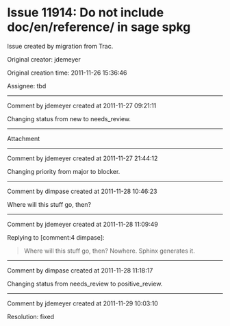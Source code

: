 # Issue 11914: Do not include doc/en/reference/ in sage spkg

Issue created by migration from Trac.

Original creator: jdemeyer

Original creation time: 2011-11-26 15:36:46

Assignee: tbd




---

Comment by jdemeyer created at 2011-11-27 09:21:11

Changing status from new to needs_review.


---

Attachment


---

Comment by jdemeyer created at 2011-11-27 21:44:12

Changing priority from major to blocker.


---

Comment by dimpase created at 2011-11-28 10:46:23

Where will this stuff go, then?


---

Comment by jdemeyer created at 2011-11-28 11:09:49

Replying to [comment:4 dimpase]:
> Where will this stuff go, then?
Nowhere.  Sphinx generates it.


---

Comment by dimpase created at 2011-11-28 11:18:17

Changing status from needs_review to positive_review.


---

Comment by jdemeyer created at 2011-11-29 10:03:10

Resolution: fixed
